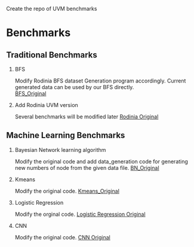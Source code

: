 Create the repo of UVM benchmarks
# Benchmarks

## Traditional Benchmarks
1. BFS 

    Modify Rodinia BFS dataset Generation program accordingly. Current generated data can be used by our BFS directly.  
    [BFS_Original](https://github.com/rafalk342/bfs-cuda)

2. Add Rodinia UVM version

    Several benchmarks will be modified later
    [Rodinia Original](http://rodinia.cs.virginia.edu/doku.php)

## Machine Learning Benchmarks

1. Bayesian Network learning algorithm

    Modify the original code and add data_generation code for generating new numbers of node from the given data file. 
    [BN_Original](https://github.com/Emma926/BN-GPU)

2. Kmeans 

    Modify the original code. 
    [Kmeans_Original](https://github.com/sharath29/kmeans-cuda)

3. Logistic Regression
    
    Modify the orginal code.
    [Logistic Regression Original](https://github.com/YSZhuoyang/cuda-logistic-regression)
    
4. CNN
    
    Modify the original code.
    [CNN Original](https://github.com/catchchaos/CUDA-CNN)
